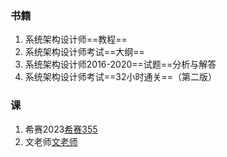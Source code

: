 ### 书籍
1. 系统架构设计师==教程==
2. 系统架构设计师考试==大纲==
3. 系统架构设计师2016-2020==试题==分析与解答
4. 系统架构设计师考试==32小时通关==（第二版）
### 课
1. 希赛2023[希赛355](https://pan.baidu.com/s/1jPcMfpUp3rX3oOk8TdobhQ?pwd=5117 )
2. 文老师[文老师](https://pan.baidu.com/s/1_V2xDc-N5fs0gffcbysf4w?pwd=1234 )
